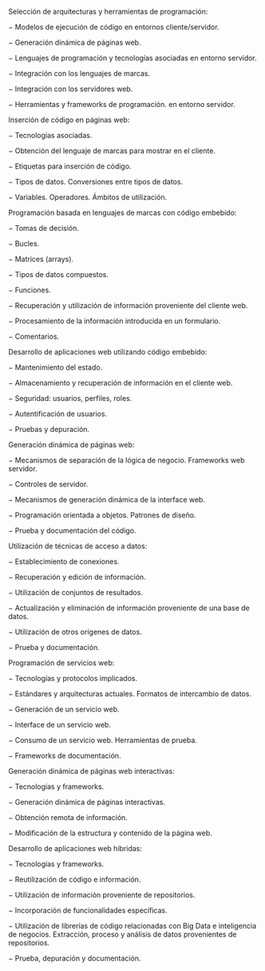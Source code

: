 Selección de arquitecturas y herramientas de programación:

− Modelos de ejecución de código en entornos cliente/servidor.

− Generación dinámica de páginas web.

− Lenguajes de programación y tecnologías asociadas en entorno servidor.

− Integración con los lenguajes de marcas.

− Integración con los servidores web.

− Herramientas y frameworks de programación. en entorno servidor.

Inserción de código en páginas web:

− Tecnologías asociadas.

− Obtención del lenguaje de marcas para mostrar en el cliente.

− Etiquetas para inserción de código.

− Tipos de datos. Conversiones entre tipos de datos.

− Variables. Operadores. Ámbitos de utilización.

Programación basada en lenguajes de marcas con código embebido:

− Tomas de decisión.

− Bucles.

− Matrices (arrays).

− Tipos de datos compuestos.

− Funciones.

− Recuperación y utilización de información proveniente del cliente web.

− Procesamiento de la información introducida en un formulario.

− Comentarios.

Desarrollo de aplicaciones web utilizando código embebido:

− Mantenimiento del estado.

− Almacenamiento y recuperación de información en el cliente web.

− Seguridad: usuarios, perfiles, roles.

− Autentificación de usuarios.

− Pruebas y depuración.

Generación dinámica de páginas web:

− Mecanismos de separación de la lógica de negocio. Frameworks web servidor.

− Controles de servidor.

− Mecanismos de generación dinámica de la interface web.

− Programación orientada a objetos. Patrones de diseño.

− Prueba y documentación del código.

Utilización de técnicas de acceso a datos:

− Establecimiento de conexiones.

− Recuperación y edición de información.

− Utilización de conjuntos de resultados.

− Actualización y eliminación de información proveniente de una base de datos.

− Utilización de otros orígenes de datos.

− Prueba y documentación.

Programación de servicios web:

− Tecnologías y protocolos implicados.

− Estándares y arquitecturas actuales. Formatos de intercambio de datos.

− Generación de un servicio web.

− Interface de un servicio web.

− Consumo de un servicio web. Herramientas de prueba.

− Frameworks de documentación.

Generación dinámica de páginas web interactivas:

− Tecnologías y frameworks.

− Generación dinámica de páginas interactivas.

− Obtención remota de información.

− Modificación de la estructura y contenido de la página web.

Desarrollo de aplicaciones web híbridas:

− Tecnologías y frameworks.

− Reutilización de código e información.

− Utilización de información proveniente de repositorios.

− Incorporación de funcionalidades específicas.

− Utilización de librerías de código relacionadas con Big Data e inteligencia de negocios. Extracción, proceso y análisis de datos provenientes de repositorios.

− Prueba, depuración y documentación.
